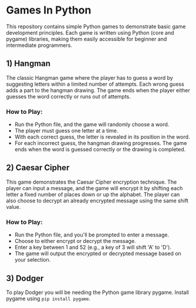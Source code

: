 # Games In Python

This repository contains simple Python games to demonstrate basic game development principles. Each game is written using Python (core and pygame) libraries, making them easily accessible for beginner and intermediate programmers.

## 1) Hangman

The classic Hangman game where the player has to guess a word by suggesting letters within a limited number of attempts. Each wrong guess adds a part to the hangman drawing. The game ends when the player either guesses the word correctly or runs out of attempts.

### How to Play:
- Run the Python file, and the game will randomly choose a word.
- The player must guess one letter at a time.
- With each correct guess, the letter is revealed in its position in the word.
- For each incorrect guess, the hangman drawing progresses. The game ends when the word is guessed correctly or the drawing is completed.

## 2) Caesar Cipher
This game demonstrates the Caesar Cipher encryption technique. The player can input a message, and the game will encrypt it by shifting each letter a fixed number of places down or up the alphabet. The player can also choose to decrypt an already encrypted message using the same shift value.

### How to Play:
- Run the Python file, and you'll be prompted to enter a message.
- Choose to either encrypt or decrypt the message.
- Enter a key between 1 and 52 (e.g., a key of 3 will shift 'A' to 'D').
- The game will output the encrypted or decrypted message based on your selection.


## 3) Dodger


To play Dodger you will be needing the Python game library pygame. Install pygame using ```pip install pygame```.
